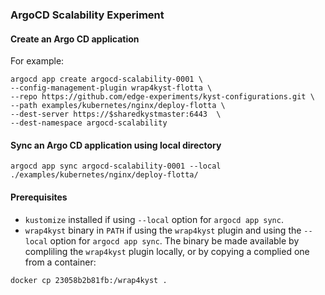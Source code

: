 ### ArgoCD Scalability Experiment

#### Create an Argo CD application
For example:
```shell
argocd app create argocd-scalability-0001 \
--config-management-plugin wrap4kyst-flotta \
--repo https://github.com/edge-experiments/kyst-configurations.git \
--path examples/kubernetes/nginx/deploy-flotta \
--dest-server https://$sharedkystmaster:6443  \
--dest-namespace argocd-scalability
```

#### Sync an Argo CD application using local directory
```shell
argocd app sync argocd-scalability-0001 --local ./examples/kubernetes/nginx/deploy-flotta/
```

#### Prerequisites
- `kustomize` installed if using `--local` option for `argocd app sync`.
- `wrap4kyst` binary in `PATH` if using the `wrap4kyst` plugin and using the `--local` option for `argocd app sync`. The binary be made available by compliling the `wrap4kyst` plugin locally, or by copying a complied one from a container:
```shell
docker cp 23058b2b81fb:/wrap4kyst .
```
